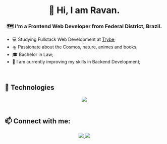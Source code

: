 <h1 align="center"> 🧠 Hi, I am Ravan.</h1>

<h3 align="center">🗺️ I'm a <strong>Frontend Web Developer</strong> from Federal District, Brazil.</h3>
 
- 💻 Studying Fullstack Web Development at <a href="https://betrybe.com">Trybe</a>;
- 🛸 Passionate about the Cosmos, nature, animes and books;
- 🎓 Bachelor in Law;
- 🚀 I am currently improving my skills in Backend Development;

<br>

## 🔭 Technologies

<div align="center">
  <img src="https://skillicons.dev/icons?i=js,react,redux,html,css,docker,mysql,jest,git,github"></img>
</div>
  
<br>

##  📫 Connect with me:

<div align="center">
  <p>
<a href="https://www.linkedin.com/in/ravan-bezerra/"> 
	<img src="https://img.shields.io/badge/LinkedIn-0077B5?style=for-the-badge&logo=linkedin&logoColor=white" />
<a href="mailto:ravanbezti@gmail.com"> 
	<img src="https://img.shields.io/badge/Gmail-D14836?style=for-the-badge&logo=gmail&logoColor=white" />
 <a/>
 <br><br>
</div>

  
  
  
